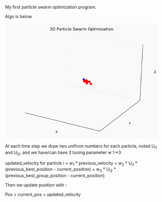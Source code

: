 My first particle swarm optimization program.

Algo is below

![](3d_opt.gif)

At each time step we draw two unifrom numbers for each particle, noted U<sub>i1</sub> and U<sub>i2</sub>, and we have/can have 3 tuning parameter w 1->3

updated_velocity for particle i = w<sub>1</sub> * previous_velocity  +  w<sub>2</sub> * U<sub>i1</sub> * (previous_best_position - current_position) + w<sub>3</sub> * U<sub>i2</sub> * (previous_best_group_position - current_position)

Then we update position with :

Pos = current_pos + updated_velocity
